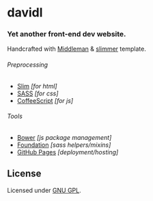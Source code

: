 # davidl

### Yet another front-end dev website.

Handcrafted with [Middleman](http://middlemanapp.com) & [slimmer](https://github.com/polymatt/slimmer) template.

###### Preprocessing

- [Slim](http://slim-lang.com) *[for html]*
- [SASS](http://sass-lang.com) *[for css]*
- [CoffeeScript](http://coffeescript.org) *[for js]*

###### Tools

- [Bower](http://bower.io) *[js package management]*
- [Foundation](http://foundation.zurb.com/) *[sass helpers/mixins]*
- [GitHub Pages](http://pages.github.com) *[deployment/hosting]*

## License

Licensed under [GNU GPL](LICENSE).
